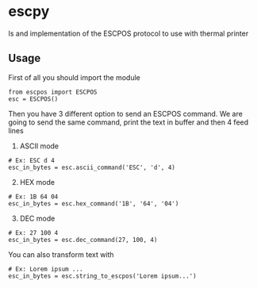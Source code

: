 # escpy
Is and implementation of the ESCPOS protocol to use with thermal printer
## Usage
First of all you should import the module  
```
from escpos import ESCPOS
esc = ESCPOS()
```
Then you have 3 different option to send an ESCPOS command. We are going to send the same command, print the text in buffer and then 4 feed lines  
1) ASCII mode
```
# Ex: ESC d 4
esc_in_bytes = esc.ascii_command('ESC', 'd', 4)
```
2) HEX mode
```
# Ex: 1B 64 04
esc_in_bytes = esc.hex_command('1B', '64', '04')
```
3) DEC mode
```
# Ex: 27 100 4
esc_in_bytes = esc.dec_command(27, 100, 4)
```
You can also transform text with  
```
# Ex: Lorem ipsum ...
esc_in_bytes = esc.string_to_escpos('Lorem ipsum...')
```
